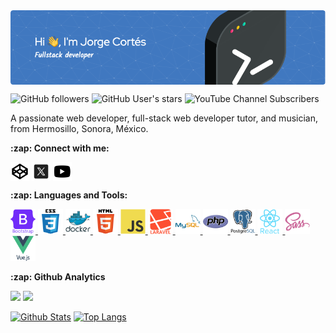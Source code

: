 <img align="center" src="https://raw.githubusercontent.com/jorgecortesdev/jorgecortesdev/main/art/banner-jorgecortesdev.png" alt="Jorge Cortés" />

<p>

![GitHub followers](https://img.shields.io/github/followers/jorgecortesdev)
![GitHub User's stars](https://img.shields.io/github/stars/jorgecortesdev)
![YouTube Channel Subscribers](https://img.shields.io/youtube/channel/subscribers/UCOthWYvuDRE8N5D6X7tfXWQ?style=social&link=https%3A%2F%2Fwww.youtube.com%2Fchannel%2FUCOthWYvuDRE8N5D6X7tfXWQ%3Fsub_confirmation%3D1)

</p>

<p>A passionate web developer, full-stack web developer tutor, and musician, from Hermosillo, Sonora, México.</p>

<p><strong>:zap: Connect with me:</strong></p>

<p>
<a href="https://codepen.io/jorgecortesdev" target="blank"><img align="center" src="https://raw.githubusercontent.com/jorgecortesdev/jorgecortesdev/main/art/codepen.svg" alt="jorgecortesdev" height="30" /></a>
<a href="https://x.com/jorgecortesdev" target="blank"><img align="center" src="https://raw.githubusercontent.com/jorgecortesdev/jorgecortesdev/main/art/x.svg" alt="jorgecortesdev" height="30" /></a>
<a href="https://www.youtube.com/c/codigoycafe" target="blank"><img align="center" src="https://raw.githubusercontent.com/jorgecortesdev/jorgecortesdev/main/art/youtube.svg" alt="codigoycafe" height="30" /></a>
</p>

<p><strong>:zap: Languages and Tools:</strong></p>

<p> <a href="https://getbootstrap.com" target="_blank"> <img src="https://raw.githubusercontent.com/devicons/devicon/master/icons/bootstrap/bootstrap-plain-wordmark.svg" alt="bootstrap" width="40" height="40"/> </a> <a href="https://www.w3schools.com/css/" target="_blank"> <img src="https://raw.githubusercontent.com/devicons/devicon/master/icons/css3/css3-original-wordmark.svg" alt="css3" width="40" height="40"/> </a> <a href="https://www.docker.com/" target="_blank"> <img src="https://raw.githubusercontent.com/devicons/devicon/master/icons/docker/docker-original-wordmark.svg" alt="docker" width="40" height="40"/> </a> <a href="https://www.w3.org/html/" target="_blank"> <img src="https://raw.githubusercontent.com/devicons/devicon/master/icons/html5/html5-original-wordmark.svg" alt="html5" width="40" height="40"/> </a> <a href="https://developer.mozilla.org/en-US/docs/Web/JavaScript" target="_blank"> <img src="https://raw.githubusercontent.com/devicons/devicon/master/icons/javascript/javascript-original.svg" alt="javascript" width="40" height="40"/> </a> <a href="https://laravel.com/" target="_blank"> <img src="https://raw.githubusercontent.com/devicons/devicon/master/icons/laravel/laravel-plain-wordmark.svg" alt="laravel" width="40" height="40"/> </a> <a href="https://www.mysql.com/" target="_blank"> <img src="https://raw.githubusercontent.com/devicons/devicon/master/icons/mysql/mysql-original-wordmark.svg" alt="mysql" width="40" height="40"/> </a> <a href="https://www.php.net" target="_blank"> <img src="https://raw.githubusercontent.com/devicons/devicon/master/icons/php/php-original.svg" alt="php" width="40" height="40"/> </a> <a href="https://www.postgresql.org" target="_blank"> <img src="https://raw.githubusercontent.com/devicons/devicon/master/icons/postgresql/postgresql-original-wordmark.svg" alt="postgresql" width="40" height="40"/> </a> <a href="https://reactjs.org/" target="_blank"> <img src="https://raw.githubusercontent.com/devicons/devicon/master/icons/react/react-original-wordmark.svg" alt="react" width="40" height="40"/> </a> <a href="https://sass-lang.com" target="_blank"> <img src="https://raw.githubusercontent.com/devicons/devicon/master/icons/sass/sass-original.svg" alt="sass" width="40" height="40"/> </a> <a href="https://vuejs.org/" target="_blank"> <img src="https://raw.githubusercontent.com/devicons/devicon/master/icons/vuejs/vuejs-original-wordmark.svg" alt="vuejs" width="40" height="40"/> </a> </p>

<p><strong>:zap: Github Analytics</strong></p>

<p align="left">

<img height="180em" src="https://github-readme-stats-jorgecortesdevs-projects.vercel.app/api?username=jorgecortesdev&show_icons=true&theme=react&include_all_commits=true&show=prs_merged,prs_merged_percentage&count_private=true&custom_title=GitHub%20Analytics"/>
<img height="180em" src="https://github-readme-stats-jorgecortesdevs-projects.vercel.app/api/top-langs/?username=jorgecortesdev&layout=compact&langs_count=8&theme=react"/>
  
[![Github Stats](https://github-readme-stats-jorgecortesdevs-projects.vercel.app/api?username=jorgecortesdev&hide=stars&show=prs_merged,prs_merged_percentage&show_icons=true&theme=react&custom_title=GitHub%20Analytics)](https://github.com/jorgecortesdev/github-readme-stats)
[![Top Langs](https://github-readme-stats-jorgecortesdevs-projects.vercel.app/api/top-langs/?username=jorgecortesdev&layout=compact&theme=react)](https://github.com/jorgecortesdev/github-readme-stats)

</p>
